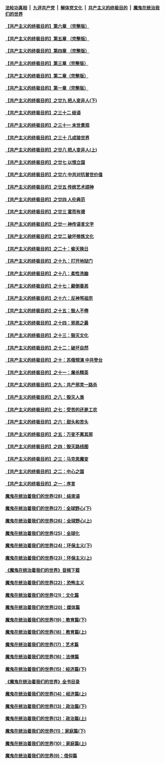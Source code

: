 ####  [法轮功真相](../../../../basic/blob/master/README.md?t=12100626) &nbsp;|&nbsp; [九评共产党](../../../../9ping.md/blob/master/README.md?t=12100626) &nbsp;|&nbsp; [解体党文化](../../../../jtdwh.md/blob/master/README.md?t=12100626)  &nbsp;|&nbsp; [共产主义的终极目的](../../../../gczydzjmd.md/blob/master/README.md?t=12100626) &nbsp;|&nbsp; [魔鬼在统治我们的世界](../../../../mgztzwmdsj.md/blob/master/README.md?t=12100626) 

#### [【共产主义的终极目的】第六章 （完整版）](../pages/nsc422/n11428913.md?t=12100626) 

#### [【共产主义的终极目的】第五章 （完整版）](../pages/nsc422/n11428912.md?t=12100626) 

#### [【共产主义的终极目的】第四章 （完整版）](../pages/nsc422/n11428907.md?t=12100626) 

#### [【共产主义的终极目的】第三章（完整版）](../pages/nsc422/n11428848.md?t=12100626) 

#### [【共产主义的终极目的】第二章（完整版）](../pages/nsc422/n11428831.md?t=12100626) 

#### [【共产主义的终极目的】第一章（完整版）](../pages/nsc422/n11417651.md?t=12100626) 

#### [【共产主义的终极目的】之廿九 把人变非人(下)](../pages/nsc422/n11344140.md?t=12100626) 

#### [【共产主义的终极目的】之三十二 结语](../pages/nsc422/n11360535.md?t=12100626) 

#### [【共产主义的终极目的】之三十一 末世景观](../pages/nsc422/n11351129.md?t=12100626) 

#### [【共产主义的终极目的】之三十 几成狼世界](../pages/nsc422/n11348280.md?t=12100626) 

#### [【共产主义的终极目的】之廿八 把人变非人(上)](../pages/nsc422/n11340492.md?t=12100626) 

#### [【共产主义的终极目的】之廿七 以恨立国](../pages/nsc422/n11336944.md?t=12100626) 

#### [【共产主义的终极目的】之廿六 中共对抗普世价值](../pages/nsc422/n11324785.md?t=12100626) 

#### [【共产主义的终极目的】之廿五 传统艺术颂神](../pages/nsc422/n11296396.md?t=12100626) 

#### [【共产主义的终极目的】之廿四 人伦典范](../pages/nsc422/n11296397.md?t=12100626) 

#### [【共产主义的终极目的】之廿三 富而有德](../pages/nsc422/n11283598.md?t=12100626) 

#### [【共产主义的终极目的】之廿一 神传语言文字](../pages/nsc422/n11263265.md?t=12100626) 

#### [【共产主义的终极目的】之廿二 破坏修炼文化](../pages/nsc422/n11245728.md?t=12100626) 

#### [【共产主义的终极目的】之二十：偷天换日](../pages/nsc422/n11238846.md?t=12100626) 

#### [【共产主义的终极目的】之十九：打开地狱门](../pages/nsc422/n11206376.md?t=12100626) 

#### [【共产主义的终极目的】之十八：柔性洗脑](../pages/nsc422/n11199994.md?t=12100626) 

#### [【共产主义的终极目的】之十七：颠倒善恶](../pages/nsc422/n11179782.md?t=12100626) 

#### [【共产主义的终极目的】之十六：反神骂祖宗](../pages/nsc422/n11166798.md?t=12100626) 

#### [【共产主义的终极目的】之十五：毁人不倦](../pages/nsc422/n11166792.md?t=12100626) 

#### [【共产主义的终极目的】之十四：邪恶之最](../pages/nsc422/n11150249.md?t=12100626) 

#### [【共产主义的终极目的】之十三：毁灭文化](../pages/nsc422/n11135227.md?t=12100626) 

#### [【共产主义的终极目的】之十二：破坏自然](../pages/nsc422/n11135214.md?t=12100626) 

#### [【共产主义的终极目的】之十：苏俄预演 中共登台](../pages/nsc422/n11118424.md?t=12100626) 

#### [【共产主义的终极目的】之十一：屠杀精英](../pages/nsc422/n11118442.md?t=12100626) 

#### [【共产主义的终极目的】之九：共产邪灵一路杀](../pages/nsc422/n11114139.md?t=12100626) 

#### [【共产主义的终极目的】之八：毁灭人类](../pages/nsc422/n11108503.md?t=12100626) 

#### [【共产主义的终极目的】之七：受苦的还是工农](../pages/nsc422/n11101809.md?t=12100626) 

#### [【共产主义的终极目的】之六：甜头和苦头](../pages/nsc422/n11096971.md?t=12100626) 

#### [【共产主义的终极目的】之五：万变不离其邪](../pages/nsc422/n11091285.md?t=12100626) 

#### [【共产主义的终极目的】之四：毁灭路线图](../pages/nsc422/n11086284.md?t=12100626) 

#### [【共产主义的终极目的】之三：马克思魔变](../pages/nsc422/n11061941.md?t=12100626) 

#### [【共产主义的终极目的】之二：中心之国](../pages/nsc422/n11047728.md?t=12100626) 

#### [【共产主义的终极目的】之一：序言](../pages/nsc422/n11086077.md?t=12100626) 

#### [魔鬼在统治着我们的世界(28)：结束语](../pages/nsc422/n10936246.md?t=12100626) 

#### [魔鬼在统治着我们的世界(27)：全球野心(下)](../pages/nsc422/n10928319.md?t=12100626) 

#### [魔鬼在统治着我们的世界(26)：全球野心(上)](../pages/nsc422/n10900318.md?t=12100626) 

#### [魔鬼在统治着我们的世界(25)：全球化](../pages/nsc422/n10788205.md?t=12100626) 

#### [魔鬼在统治着我们的世界(24)：环保主义(下)](../pages/nsc422/n10695307.md?t=12100626) 

#### [魔鬼在统治着我们的世界(23)：环保主义(上)](../pages/nsc422/n10688613.md?t=12100626) 

#### [《魔鬼在统治着我们的世界》音频下载](../pages/nsc422/n10635553.md?t=12100626) 

#### [魔鬼在统治着我们的世界(22)：恐怖主义](../pages/nsc422/n10614727.md?t=12100626) 

#### [魔鬼在统治着我们的世界(21)：文化篇](../pages/nsc422/n10597706.md?t=12100626) 

#### [魔鬼在统治着我们的世界(20)：媒体篇](../pages/nsc422/n10586579.md?t=12100626) 

#### [魔鬼在统治着我们的世界(19)：教育篇(下)](../pages/nsc422/n10564808.md?t=12100626) 

#### [魔鬼在统治着我们的世界(18)：教育篇(上)](../pages/nsc422/n10526970.md?t=12100626) 

#### [魔鬼在统治着我们的世界(17)：艺术篇](../pages/nsc422/n10499093.md?t=12100626) 

#### [魔鬼在统治着我们的世界(16)：法律篇](../pages/nsc422/n10485969.md?t=12100626) 

#### [魔鬼在统治着我们的世界(15)：经济篇(下)](../pages/nsc422/n10469975.md?t=12100626) 

#### [《魔鬼在统治着我们的世界》全书目录](../pages/nsc422/n10464261.md?t=12100626) 

#### [魔鬼在统治着我们的世界(14)：经济篇(上)](../pages/nsc422/n10457370.md?t=12100626) 

#### [魔鬼在统治着我们的世界(13)：政治篇(下)](../pages/nsc422/n10448270.md?t=12100626) 

#### [魔鬼在统治着我们的世界(12)：政治篇(上)](../pages/nsc422/n10444576.md?t=12100626) 

#### [魔鬼在统治着我们的世界(11)：家庭篇(下)](../pages/nsc422/n10440961.md?t=12100626) 

#### [魔鬼在统治着我们的世界(10)：家庭篇(上)](../pages/nsc422/n10435448.md?t=12100626) 

#### [魔鬼在统治着我们的世界(9)：信仰篇](../pages/nsc422/n10432159.md?t=12100626) 

